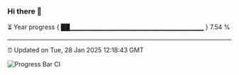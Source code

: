 ### Hi there 👋

⏳ Year progress { ██▁▁▁▁▁▁▁▁▁▁▁▁▁▁▁▁▁▁▁▁▁▁▁▁▁▁▁▁ } 7.54 %

---

⏰ Updated on Tue, 28 Jan 2025 12:18:43 GMT

![Progress Bar CI](https://github.com/Shyam-Makwana/GitHub-Actions-Demo/workflows/Progress%20Bar%20CI/badge.svg)
